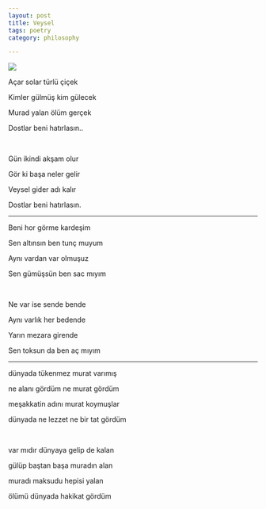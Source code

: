 ```yaml
---
layout: post
title: Veysel 
tags: poetry
category: philosophy

--- 
```


![](https://i.milliyet.com.tr/MolatikDetayBig/2020/03/21/fft371_mf33097829.Jpeg)


Açar solar türlü çiçek 

Kimler gülmüş kim gülecek 

Murad yalan ölüm gerçek 

Dostlar beni hatırlasın..

<br>

Gün ikindi akşam olur 

Gör ki başa neler gelir 

Veysel gider adı kalır 

Dostlar beni hatırlasın.

---

Beni hor görme kardeşim

Sen altınsın ben tunç muyum

Aynı vardan var olmuşuz

Sen gümüşsün ben sac mıyım

<br>

Ne var ise sende bende

Aynı varlık her bedende

Yarın mezara girende

Sen toksun da ben aç mıyım


---

dünyada tükenmez murat varımış

ne alanı gördüm ne murat gördüm

meşakkatin adını murat koymuşlar

dünyada ne lezzet ne bir tat gördüm

<br>

var mıdır dünyaya gelip de kalan

gülüp baştan başa muradın alan

muradı maksudu hepisi yalan

ölümü dünyada hakikat gördüm